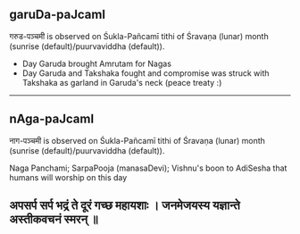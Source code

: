 ## garuDa-paJcamI

गरुड-पञ्चमी is observed on Śukla-Pañcamī tithi of Śravaṇa (lunar) month (sunrise (default)/puurvaviddha (default)).


* Day Garuda brought Amrutam for Nagas
* Day Garuda and Takshaka fought and compromise was struck with Takshaka as garland in Garuda's neck (peace treaty :) 
---
## nAga-paJcamI

नाग-पञ्चमी is observed on Śukla-Pañcamī tithi of Śravaṇa (lunar) month (sunrise (default)/puurvaviddha (default)).

Naga Panchami; SarpaPooja (manasaDevi); Vishnu's boon to AdiSesha that humans will worship on this day

अपसर्प सर्प भद्रं ते दूरं गच्छ महायशाः ।
जनमेजयस्य यज्ञान्ते अस्तीकवचनं स्मरन् ॥
---
